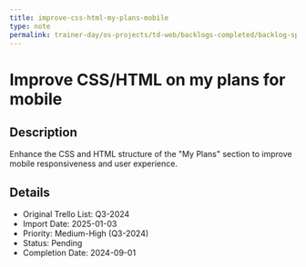 ```yaml
---
title: improve-css-html-my-plans-mobile
type: note
permalink: trainer-day/os-projects/td-web/backlogs-completed/backlog-specs/improve-css-html-my-plans-mobile
---
```


# Improve CSS/HTML on my plans for mobile

## Description
Enhance the CSS and HTML structure of the "My Plans" section to improve mobile responsiveness and user experience.

## Details
- Original Trello List: Q3-2024
- Import Date: 2025-01-03
- Priority: Medium-High (Q3-2024)
- Status: Pending
- Completion Date: 2024-09-01